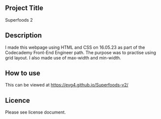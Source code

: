 ## Project Title
Superfoods 2
## Description
I made this webpage using HTML and CSS on 16.05.23 as part of the Codecademy Front-End Engineer path. The purpose was to practise using grid layout. I also made use of max-width and min-width.
## How to use
This can be viewed at https://evg4.github.io/Superfoods-v2/
## Licence
Please see license document.

